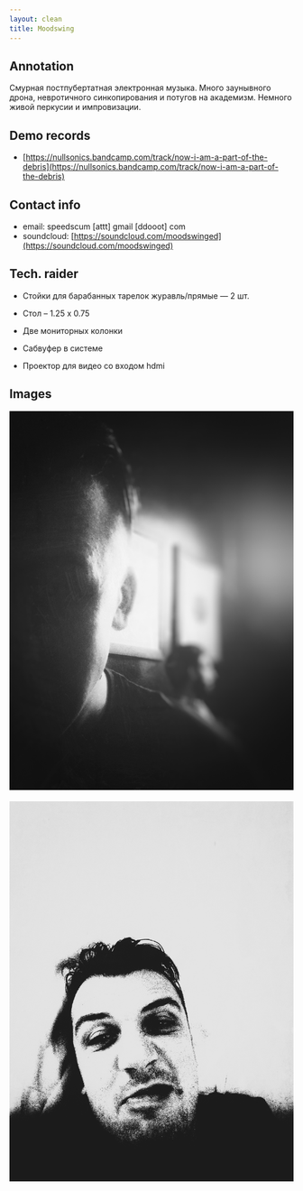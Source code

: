 ```yaml
---
layout: clean
title: Moodswing
---
```


## Annotation

Смурная постпубертатная электронная музыка. Много заунывного дрона, невротичного синкопирования и
потугов на академизм. Немного живой перкусии и импровизации.

## Demo records

- [https://nullsonics.bandcamp.com/track/now-i-am-a-part-of-the-debris](https://nullsonics.bandcamp.com/track/now-i-am-a-part-of-the-debris)

## Contact info

- email: speedscum [attt] gmail [ddooot] com
- soundcloud: [https://soundcloud.com/moodswinged](https://soundcloud.com/moodswinged)

## Tech. raider

- Стойки для барабанных тарелок журавль/прямые — 2 шт.

- Стол – 1.25 х 0.75

- Две мониторных колонки

- Сабвуфер в системе

- Проектор для видео со входом hdmi

## Images

<a href="/img/moodswing/1.jpg" target="_blank"><img src="/img/moodswing/1.jpg"></a>
<br/><br/>
<a href="/img/moodswing/2.jpg" target="_blank"><img src="/img/moodswing/2.jpg"></a>
